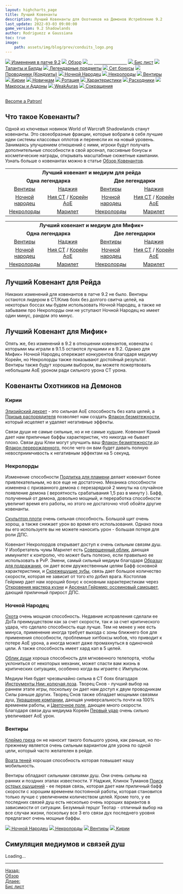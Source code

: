 ```yaml
---
layout: highcharts_page
title: Лучший Ковенанты
description: Лучший Ковенанты для Охотников на Демонов Истребление 9.2 PvE Shadowlands
last_update: 2022-03-03 09:00:00
game_version: 9.2 Shadowlands
author: Rodriguezz и Gaussiana
toc: true
image:
    path: assets/img/blog/prev/conduits_logo.png
---
```


<div id="smooth-nav-outer">
<a href="{{ site.url }}/guide/havoc/changes-patch.html"><img src="https://wow.zamimg.com/images/wow/icons/medium/inv_misc_spyglass_02.jpg"> Изменения в патче 9.2</a>
<a href="{{ site.url }}/guide/havoc/overview.html"><img src="https://wow.zamimg.com/images/wow/icons/medium/inv_misc_spyglass_02.jpg"> Обзор</a>
<a href="{{ site.url }}/guide/havoc/best-covenant-shadowlands.html"><img src="https://wow.zamimg.com/images/wow/icons/medium/achievement_mythicdungeons_shadowlands.jpg"><span style="color: white;"> Лучший ковенант</span></a>
<a href="{{ site.url }}/guide/havoc/gear.html"><img src="https://wow.zamimg.com/images/wow/icons/medium/inv_chest_chain_03.jpg"> Бис лист</a>
<a href="{{ site.url }}/guide/havoc/talent-builds.html"><img src="https://wow.zamimg.com/images/wow/icons/medium/ability_marksmanship.jpg"> Таланты и Билды</a>
<a href="{{ site.url }}/guide/havoc/legendaries-shadowlands.html"><img src="https://wow.zamimg.com/images/wow/icons/medium/runesmith_icon.jpg"> Легендарные предметы</a>
<a href="{{ site.url }}/guide/havoc/set-bonuses.html"><img src="https://wow.zamimg.com/images/wow/icons/medium/wow_token01.jpg"> Сет бонусы</a>
<a href="{{ site.url }}/guide/havoc/conduits-shadowlands.html"><img src="https://wow.zamimg.com/images/wow/icons/medium/ability_rogue_rollthebones02.jpg"> Проводники (Кондуиты)</a>
<a href="{{ site.url }}/guide/havoc/night-fae.html"><img src="https://wow.zamimg.com/images/wow/icons/medium/ui_sigil_nightfae.jpg"> Ночной Народец</a>
<a href="{{ site.url }}/guide/havoc/necrolord.html"><img src="https://wow.zamimg.com/images/wow/icons/medium/ui_sigil_necrolord.jpg"> Некролорды</a>
<a href="{{ site.url }}/guide/havoc/venthyr.html"><img src="https://wow.zamimg.com/images/wow/icons/medium/ui_sigil_venthyr.jpg"> Вентиры</a>
<a href="{{ site.url }}/guide/havoc/kyrian.html"><img src="https://wow.zamimg.com/images/wow/icons/medium/ui_sigil_kyrian.jpg"> Кирии</a>
<a href="{{ site.url }}/guide/havoc/beginners.html"><img src="https://wow.zamimg.com/images/wow/icons/medium/spell_lifegivingseed.jpg"> Новичкам</a>
<a href="{{ site.url }}/guide/havoc/rotation-priority.html"><img src="https://wow.zamimg.com/images/wow/icons/medium/spell_mekkatorque_bot_bluegear.jpg"> Ротация</a>
<a href="{{ site.url }}/guide/havoc/stats.html"><img src="https://wow.zamimg.com/images/wow/icons/medium/inv_inscription_80_warscroll_intellect.jpg"> Характеристики</a>
<a href="{{ site.url }}/guide/havoc/consumables.html"><img src="https://wow.zamimg.com/images/wow/icons/medium/inv_potion_92.jpg"> Расходники</a>
<a href="{{ site.url }}/guide/havoc/macros-addons.html"><img src="https://wow.zamimg.com/images/wow/icons/medium/inv_eng_gearspringparts.jpg"> Макросы и Аддоны</a>
<a href="{{ site.url }}/guide/havoc/weakauras.html"><img src="https://wow.zamimg.com/images/wow/icons/medium/spell_holy_auramastery.jpg"> WeakAuras</a>
<a href="{{ site.url }}/guide/havoc/common-terms.html"><img src="https://wow.zamimg.com/images/wow/icons/medium/ui_chat.jpg"> Сокращения</a>
</div>
<br>

<a href="https://www.patreon.com/bePatron?u=43917749"  data-patreon-widget-type="become-patron-button">Become a Patron!</a><script async src="https://c6.patreon.com/becomePatronButton.bundle.js"></script>

## Что такое Ковенанты?

Одной из ключевых новинок World of Warcraft Shadowlands станут ковенанты. Это своеобразные фракции, которые вобрали в себя лучшие идеи системы классовых оплотов и перенесли их на новый уровень. Занимаясь улучшением отношений с ними, игроки будут получать дополнительные способности в свой арсенал, пассивные бонусы и косметические награды, открывать масштабные сюжетные кампании. Узнать больше о ковенантах можно в статье <a href="{{ site.url }}/blog/2020/10/22/covenant-abilities-shadowlands.html">Обзор Ковенантов</a>.

<div class="table-box" markdown="1">

<div style="text-align: -moz-center;">
 <table class="grid" style="width: 550px;">
  <tbody>
   <tr>
    <td style="text-align: center;" colspan="4"><b>Лучший ковенант и медиум для рейда</b></td>
   </tr>
   <tr>
    <td style="text-align: center; width: 50%;" colspan="2"><b>Одна легендарка</b></td>
    <td style="text-align: center; width: 50%;" colspan="2"><b>Две легендарки</b></td>
   </tr>
   <tr>
    <td style="text-align: center;">
     <a href="{{ site.url }}/guide/havoc/venthyr.html"><span class="covenant-venthyr">Вентиры</span></a></td>
    <td style="text-align: center;">
     <a href="https://ru.wowhead.com/soulbind-calc/venthyr/nadjia-the-mistblade/demon-hunter/AwaWr5YDBStvChUrkwolLM0KEgUtHwolLM8KIhUq-go1dgAK">Наджия</a>
    </td>
    <td style="text-align: center;">
     <a href="{{ site.url }}/guide/havoc/venthyr.html"><span class="covenant-venthyr">Вентиры</span></a></td>
    <td style="text-align: center;">
     <a href="https://ru.wowhead.com/soulbind-calc/venthyr/nadjia-the-mistblade/demon-hunter/AwaWr5YDBStvChUrkwolLM0KEgUtHwolLM8KIhUq-go1dgAK">Наджия</a></td>
   </tr>
   <tr>
    <td style="text-align: center;">
     <a href="{{ site.url }}/guide/havoc/night-fae.html"><span class="covenant-night-fae">Ночной народец</span></a></td>
    <td style="text-align: center;">
     <a href="{{ site.url }}/guide/havoc/night-fae.html">Ния СТ</a> / <a href="https://ru.wowhead.com/soulbind-calc/night-fae/korayn/demon-hunter/AwaW6pYBBStvChIFLR8KJSzPCiMVKvoKJSrvCjV2AAo">Корейн АоЕ</a>
    </td>
    <td style="text-align: center;">
     <a href="{{ site.url }}/guide/havoc/night-fae.html"><span class="covenant-night-fae">Ночной народец</span></a>
    </td>
    <td style="text-align: center;">
     <a href="{{ site.url }}/guide/havoc/night-fae.html">Ния СТ</a> / <a href="https://ru.wowhead.com/soulbind-calc/night-fae/korayn/demon-hunter/AwaW6pYBBStvChIFLR8KJSzPCiMVKvoKJSrvCjV2AAo">Корейн АоЕ</a>
    </td>
   </tr>
   <tr>
    <td style="text-align: center;">
     <a href="{{ site.url }}/guide/havoc/necrolord.html"><span class="covenant-necrolord">Некролорды</span></a></td>
    <td style="text-align: center;">
     <a href="https://ru.wowhead.com/soulbind-calc/necrolord/plague-deviser-marileth/demon-hunter/AwaWZpYTBS0fChUtHAolMF8KIxUq-goldgAKNSrvCg">Марилет</a>
    </td>
    <td style="text-align: center;">
     <a href="{{ site.url }}/guide/havoc/necrolord.html"><span class="covenant-necrolord">Некролорды</span></a></td>
    <td style="text-align: center;">
     <a href="https://ru.wowhead.com/soulbind-calc/necrolord/plague-deviser-marileth/demon-hunter/AwaWZpYTBS0fChUtHAolMF8KIxUq-goldgAKNSrvCg">Марилет</a>
    </td>
   </tr>
  </tbody>
 </table>
</div>

</div>

<div class="table-box" markdown="1">

<div style="text-align: -moz-center;">
 <table class="grid" style="width: 550px;">
  <tbody>
   <tr>
    <td style="text-align: center;" colspan="4"><b>Лучший ковенант и медиум для Мифик+</b></td>
   </tr>
   <tr>
    <td style="text-align: center; width: 50%;" colspan="2"><b>Одна легендарка</b></td>
    <td style="text-align: center; width: 50%;" colspan="2"><b>Две легендарки</b></td>
   </tr>
   <tr>
    <td style="text-align: center;">
     <a href="{{ site.url }}/guide/havoc/venthyr.html"><span class="covenant-venthyr">Вентиры</span></a></td>
    <td style="text-align: center;">
     <a href="https://ru.wowhead.com/soulbind-calc/venthyr/nadjia-the-mistblade/demon-hunter/AwaWr5YDBStvChUrkwolLM0KEgUtHwolLM8KIhUq-go1dgAK">Наджия</a>
    </td>
    <td style="text-align: center;">
     <a href="{{ site.url }}/guide/havoc/venthyr.html"><span class="covenant-venthyr">Вентиры</span></a></td>
    <td style="text-align: center;">
     <a href="https://ru.wowhead.com/soulbind-calc/venthyr/nadjia-the-mistblade/demon-hunter/AwaWr5YDBStvChUrkwolLM0KEgUtHwolLM8KIhUq-go1dgAK">Наджия</a></td>
   </tr>
   <tr>
    <td style="text-align: center;">
     <a href="{{ site.url }}/guide/havoc/night-fae.html"><span class="covenant-night-fae">Ночной народец</span></a></td>
    <td style="text-align: center;">
     <a href="{{ site.url }}/guide/havoc/night-fae.html">Ния СТ</a> / <a href="https://ru.wowhead.com/soulbind-calc/night-fae/korayn/demon-hunter/AwaW6pYBBStvChIFLR8KJSzPCiMVKvoKJSrvCjV2AAo">Корейн АоЕ</a>
    </td>
    <td style="text-align: center;">
     <a href="{{ site.url }}/guide/havoc/night-fae.html"><span class="covenant-night-fae">Ночной народец</span></a>
    </td>
    <td style="text-align: center;">
     <a href="{{ site.url }}/guide/havoc/night-fae.html">Ния СТ</a> / <a href="https://ru.wowhead.com/soulbind-calc/night-fae/korayn/demon-hunter/AwaW6pYBBStvChIFLR8KJSzPCiMVKvoKJSrvCjV2AAo">Корейн АоЕ</a>
    </td>
   </tr>
   <tr>
    <td style="text-align: center;">
     <a href="{{ site.url }}/guide/havoc/necrolord.html"><span class="covenant-necrolord">Некролорды</span></a></td>
    <td style="text-align: center;">
     <a href="https://ru.wowhead.com/soulbind-calc/necrolord/plague-deviser-marileth/demon-hunter/AwaWZpYTBS0fChUtHAolMF8KIxUq-goldgAKNSrvCg">Марилет</a>
    </td>
    <td style="text-align: center;">
     <a href="{{ site.url }}/guide/havoc/necrolord.html"><span class="covenant-necrolord">Некролорды</span></a></td>
    <td style="text-align: center;">
     <a href="https://ru.wowhead.com/soulbind-calc/necrolord/plague-deviser-marileth/demon-hunter/AwaWZpYTBS0fChUtHAolMF8KIxUq-goldgAKNSrvCg">Марилет</a>
    </td>    
   </tr>
  </tbody>
 </table>
</div>

</div>

## Лучший Ковенант для Рейда

Никаких изменений для ковенантов в патче 9.2 не было. <span class="c6">Вентиры</span> остаются лидером в СТ/Клив боях без долгого свитча целей, на некоторых боссах мы будем использовать <span class="c12">Ночной Народец</span>, а также не забываем про <span class="covenant-necrolord">Некролорды</span> они не уступают <span class="c12">Ночной Народец</span> но имеет один минус, рандом это минус.

## Лучший Ковенант для Мифик+

Опять же, без изменений в 9.2 в отношении ковенантов, ковенаты с которыми мы играли в 9.1.5 остаются лучшими и в 9.2. Однако для Мифик+ <span class="c12">Ночной Народец</span> опережает конкурентов благодаря медиуму Корейн, но <span class="covenant-necrolord">Некролорды</span> также показывают достойный результат. <span class="c6">Вентиры</span> также будут хорошим выбором, вы можете пожертвовать небольшим АоЕ уроном ради сильного урона СТ урона.

## Ковенанты Охотников на Демонов

<h3 id="kyrian" class="heading-size-3"><span class="c8">Кирии</span></h3>

[Элизийский декрет](https://ru.wowhead.com/spell=306830) - это сильная АоЕ способность без капа целей, а [Призыв распорядителя](https://ru.wowhead.com/spell=324739) 
позволяет нам создать [Флакон безмятежности](https://ru.wowhead.com/item=177278), 
который исцеляет и удаляет негативные эффекты.

Связи души не самые сильные, но и не самые худшие. Ковенант Криий дает нам приличные баффы характеристик, что никогда не бывает плохо. 
Связи душ Клеи могут улучшить ваш [Флакон безмятежности](https://ru.wowhead.com/item=177278) до [Флакон перерожденного](https://ru.wowhead.com/spell=329776/), 
после чего он вам будет давать полную невосприимчивость к негативным эффектам на 5 секунд.

<h3 id="necrolord" class="heading-size-3"><span class="c10">Некролорды</span></h3>

Изменение способности [Подпитка для пламени](https://ru.wowhead.com/spell=329554) делает ковенант более привлекательным, но все еще не достаточно. 
Механика способности изменена с призванного демона с перезарядкой 2 минуты на случайное появление демона ( вероятность срабатывания 1,5 раз в минуту ). Бафф, 
полученный от демона, довольно мощный, и переработка способности увеличит время его работы, но этого не достаточно чтоб обойти другие ковенанты.

[Скульптор плоти](https://ru.wowhead.com/spell=324631/) очень сильная способность. Большой щит очень хорош, а также снижает урон во время его использования. 
Однако пока вы его используете вы не можете наносить урон - большая потеря для роли ДПС.

Ковенант Некролордов открывает доступ к очень сильным связям душ. У Изобретатель чумы Марилет есть [Совершенный облик](https://ru.wowhead.com/spell=323095), дающая иммунитет к контролю, 
что может быть полезно, если правильно ее использовать в PvP. 
Эмени, самый сильный медиум благодаря [Образцу для подражания](https://ru.wowhead.com/spell=342156/), он дает всем дружественным целям Бафф основной характеристики, и [Скрежещущие зубы](https://ru.wowhead.com/spell=323919/), 
связь дает большое количество скорости, которая не зависит от того кто добил врага. 
Костоплав Гейрмир дает нам хороший бонус к основным характеристикам через [Откровения мастера кузни](https://ru.wowhead.com/spell=326514) и [Арсенал Гейрмир: оссеиновый самоцвет](https://ru.wowhead.com/spell=326572/), дающий приличный прирост ДПС.

<h3 id="night-fae" class="heading-size-3"><span class="c12">Ночной Народец</span></h3>

[Охота](https://ru.wowhead.com/spell=323639) очень мощная способность. Недавние исправления сделали ее ДоТа преимуществом как за счет скорости, 
так и за счет критического удара, что сделало способность еще лучше. Тем не менее у нее есть минуса, применение иногда требует выхода с зоны ближнего боя для применения способности, 
проблемные хитбоксы мобов, что приводит к потере АоЕ урона, а иногда может даже промахнуться в одиночной цели. А также способность имеет хард кап в 5 целей.

[Облик души](https://ru.wowhead.com/spell=310143) хороша способность для мгновенного телепорта, чтобы уклониться от некоторых механик, может спасти вам жизнь в критических ситуациях, особенно когда вы играете с Импульсом.

Медиум Ния будет чрезвычайно сильна в СТ боях благодаря [Инструменты Нии: колючая лоза](https://ru.wowhead.com/spell=320659). 
Творец Снов - лучший выбор на раннем этапе игры, поскольку он дает нам доступ к двум проводникам Силы раньше других. 
Творец Снов также обладает мощными связями душ, [Украшение компании](https://ru.wowhead.com/spell=319210), дающая универсальность почти на 100% временем работы, и [Цветочное поле](https://ru.wowhead.com/spell=319191), дающее много скорости. 
Благодаря связи душ медиума Корейн [Первый удар](https://ru.wowhead.com/spell=325069/) очень сильно увеличивает АоЕ урон.

<h3 id="venthyr" class="heading-size-3"><span class="c6">Вентиры</span></h3>

[Клеймо греха](https://ru.wowhead.com/spell=317009/) он не наносит такого большого урона, как раньше, но по-прежнему является очень сильным вариантом для урона по одной цели, который часто желателен в рейде.

[Врата теней](https://ru.wowhead.com/spell=300728) хорошая способность которая повышает нашу мобильность.

Вентиры обладают сильными связями душ. Они очень сильны на ранних и поздних этапах известности. 
У Наджия, Клинок Туманов [Поиск острых ощущений](https://ru.wowhead.com/spell=331586/) - ее первая связь, которая дает нам приличный бафф скорости с хорошим временем постоянной работы, 
которая становится только лучше с увеличением количеством целей. Кроме того, у ее последних связей душ есть несколько очень хороших вариантов в зависимости от ситуации. 
Безумный герцог Теотар - отличный выбор на все случаи жизни, поскольку все 3 его связи дух последнего уровня предлагают очень мощные баффы.

<div id="smooth-nav-coven">
<a class="c12 cta-button" href="{{ site.url }}/guide/havoc/night-fae.html" style="border-color: #a330c9"><img src="https://wow.zamimg.com/images/wow/icons/medium/ui_sigil_nightfae.jpg"> Ночной Народец</a>
<a class="r3 cta-button" href="{{ site.url }}/guide/havoc/necrolord.html" style="border-color: #40bf40"><img src="https://wow.zamimg.com/images/wow/icons/medium/ui_sigil_necrolord.jpg"> Некролорды</a>
<a class="q10 cta-button" href="{{ site.url }}/guide/havoc/venthyr.html" style="border-color: #ff4040"><img src="https://wow.zamimg.com/images/wow/icons/medium/ui_sigil_venthyr.jpg"> Вентиры</a>
<a class="c8 cta-button" href="{{ site.url }}/guide/havoc/kyrian.html" style="border-color: #68ccef"><img src="https://wow.zamimg.com/images/wow/icons/medium/ui_sigil_kyrian.jpg"> Кирии</a>
</div>

## Симуляция медиумов и связей душ

<div id="bloodmallet_soul_binds" class="bloodmallet_chart" data-wow-class="demon_hunter" data-wow-spec="havoc" data-font-color="#eee" data-background-color="#222" data-fight-style="castingpatchwerk" data-type="soul_binds" data-entries="10000" data-language="ru">Loading...</div>

<hr>

<div class="minibox minibox-left"><a href="{{ site.url }}/guide/havoc/overview.html">Назад:<br>Обзор</a></div>
<div class="minibox"><a href="{{ site.url }}/guide/havoc/gear.html">Длаее:<br>Бис лист</a></div>

<br>
